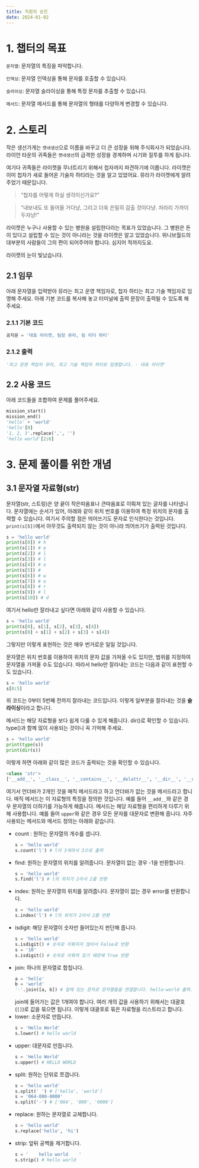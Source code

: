 ```yaml
---
title: 직원의 승진
date: 2024-01-02
---
```


# 1. 챕터의 목표

`문자열`: 문자열의 특징을 파악합니다.

`인덱싱`: 문자열 인덱싱을 통해 문자를 호출할 수 있습니다.

`슬라이싱`: 문자열 슬라이싱을 통해 특정 문자를 추출할 수 있습니다.

`메서드`: 문자열 메서드를 통해 문자열의 형태를 다양하게 변경할 수 있습니다.

# 2. 스토리

작은 생선가게는 `캣네생선`으로 이름을 바꾸고 더 큰 성장을 위해 주식회사가 되었습니다. 라이언 타운의 귀족들은 `캣네생선`의 급격한 성장을 경계하며 시기와 질투를 하게 됩니다.

여기다 귀족들은 라이캣을 무너트리기 위해서 첩자까지 파견하기에 이릅니다. 라이캣은 이미 첩자가 새로 들어온 기술자 하티라는 것을 알고 있었어요. 뮤라가 라이캣에게 알려주었기 때문입니다.

> “첩자를 어떻게 하실 생각이신가요?”

> “내보내도 또 들어올 거다냥, 그리고 더욱 은밀히 감출 것이다냥. 차라리 가까이 두자냥!”

라이캣은 누구나 사용할 수 있는 병원을 설립한다라는 목표가 있었습니다. 그 병원은 돈이 있다고 설립할 수 있는 것이 아니라는 것을 라이캣은 알고 있었습니다. 위니브월드의 대부분의 사람들이 그의 편이 되어주어야 합니다. 심지어 적까지도요.

라이캣의 눈이 빛났습니다.

## 2.1 임무

아래 문자열을 입력받아 뮤라는 최고 운영 책임자로, 첩자 하티는 최고 기술 책임자로 임명해 주세요. 아래 기본 코드를 복사해 놓고 터미널에 출력 문장이 출력될 수 있도록 해주세요.

### 2.1.1 기본 코드

```python
공지문 = '대표 라이캣, 팀장 뮤라, 팀 리더 하티'
```

### 2.1.2 출력

```python
'최고 운영 책임자 뮤라, 최고 기술 책임자 하티로 임명합니다. - 대표 라이캣'
```

## 2.2 사용 코드

아래 코드들을 조합하여 문제를 풀어주세요.

```python
mission_start()
mission_end()
'hello' + 'world'
'hello'[0]
'1, 2, 3'.replace(',', '')
'hello world'[2:6]
```

# 3. 문제 풀이를 위한 개념

## 3.1 문자열 자료형(str)

문자열(str, 스트링)은 양 끝이 작은따옴표나 큰따옴표로 이뤄져 있는 글자를 나타냅니다. 문자열에는 순서가 있어, 아래와 같이 위치 번호를 이용하여 특정 위치의 문자를 출력할 수 있습니다. 여기서 주의할 점은 띄어쓰기도 문자로 인식한다는 것입니다. `print(s[5])`에서 아무것도 출력되지 않는 것이 아니라 띄어쓰기가 출력된 것입니다.

```python
s = 'hello world'
print(s[0]) # h
print(s[1]) # e
print(s[2]) # l
print(s[3]) # l
print(s[4]) # o
print(s[5]) #
print(s[6]) # w
print(s[7]) # o
print(s[8]) # r
print(s[9]) # l
print(s[10]) # d
```

여기서 hello만 잘라내고 싶다면 아래와 같이 사용할 수 있습니다.

```python
s = 'hello world'
print(s[0], s[1], s[2], s[3], s[4])
print(s[0] + s[1] + s[2] + s[3] + s[4])
```

그렇지만 이렇게 표현하는 것은 매우 번거로운 일일 것입니다.

문자열은 위치 번호를 이용하여 위치의 문자 값을 가져올 수도 있지만, 범위를 지정하여 문자열을 가져올 수도 있습니다. 따라서 hello만 잘라내는 코드는 다음과 같이 표현할 수도 있습니다.

```python
s = 'hello world'
s[0:5]
```

위 코드는 0부터 5번째 전까지 잘라내는 코드입니다. 이렇게 일부분을 잘라내는 것을 **슬라이싱**이라고 합니다.

메서드는 해당 자료형을 보다 쉽게 다룰 수 있게 해줍니다. dir()로 확인할 수 있습니다. type()과 함께 많이 사용되는 것이니 꼭 기억해 주세요.

```python
s = 'hello world'
print(type(s))
print(dir(s))
```

이렇게 하면 아래와 같이 많은 코드가 출력되는 것을 확인할 수 있습니다.

```python
<class 'str'>
['__add__', '__class__', '__contains__', '__delattr__', '__dir__', '__doc__', '__eq__', '__format__', '__ge__', '__getattribute__', '__getitem__', '__getnewargs__', '__getstate__', '__gt__', '__hash__', '__init__', '__init_subclass__', '__iter__', '__le__', '__len__', '__lt__', '__mod__', '__mul__', '__ne__', '__new__', '__reduce__', '__reduce_ex__', '__repr__', '__rmod__', '__rmul__', '__setattr__', '__sizeof__', '__str__', '__subclasshook__', 'capitalize', 'casefold', 'center', 'count', 'encode', 'endswith', 'expandtabs', 'find', 'format', 'format_map', 'index', 'isalnum', 'isalpha', 'isascii', 'isdecimal', 'isdigit', 'isidentifier', 'islower', 'isnumeric', 'isprintable', 'isspace', 'istitle', 'isupper', 'join', 'ljust', 'lower', 'lstrip', 'maketrans', 'partition', 'removeprefix', 'removesuffix', 'replace', 'rfind', 'rindex', 'rjust', 'rpartition', 'rsplit', 'rstrip', 'split', 'splitlines', 'startswith', 'strip', 'swapcase', 'title', 'translate', 'upper', 'zfill']
```

여기서 언더바가 2개인 것을 매직 메서드라고 하고 언더바가 없는 것을 메서드라고 합니다. 매직 메서드는 이 자료형의 특징을 정의한 것입니다. 예를 들어 `__add__`와 같은 경우 문자열의 더하기를 가능하게 해줍니다. 메서드는 해당 자료형을 편리하게 다루기 위해 사용합니다. 예를 들어 `upper`와 같은 경우 모든 문자를 대문자로 변환해 줍니다. 자주 사용되는 메서드와 메서드 정의는 아래와 같습니다.

- count : 원하는 문자열의 개수를 셉니다.
  ```python
  s = 'hello world'
  s.count('l') # l이 3개라서 3으로 출력
  ```
- find: 원하는 문자열의 위치를 알려줍니다. 문자열이 없는 경우 -1을 반환합니다.
  ```python
  s = 'hello world'
  s.find('l') # l의 위치가 2라서 2를 반환
  ```
- index: 원하는 문자열의 위치를 알려줍니다. 문자열이 없는 경우 error를 반환합니다.
  ```python
  s = 'hello world'
  s.index('l') # l의 위치가 2라서 2를 반환
  ```
- isdigit: 해당 문자열이 숫자만 들어있는지 판단해 줍니다.
  ```python
  s = 'hello world'
  s.isdigit() # 숫자로 이뤄지지 않아서 False로 반환
  s = '10'
  s.isdigit() # 숫자로 이뤄져 있기 때문에 True 반환
  ```
- join: 하나의 문자열로 합칩니다.
  ```python
  a = 'hello'
  b = 'world'
  '-'.join([a, b]) # 앞에 있는 문자로 문자열들을 연결합니다. hello-world 출력.
  ```
  join에 들어가는 값은 1개여야 합니다. 여러 개의 값을 사용하기 위해서는 대괄호(`[]`)로 값을 묶으면 됩니다. 이렇게 대괄호로 묶은 자료형을 리스트라고 합니다.
- lower: 소문자로 만듭니다.
  ```python
  s = 'Hello World'
  s.lower() # hello world
  ```
- upper: 대문자로 만듭니다.
  ```python
  s = 'Hello World'
  s.upper() # HELLO WORLD
  ```
- split: 원하는 단위로 쪼갭니다.
  ```python
  s = 'hello world'
  s.split(' ') # ['hello', 'world']
  s = '064-000-0000'
  s.split('-') # ['064', '000', '0000']
  ```
- replace: 원하는 문자열로 교체합니다.
  ```python
  s = 'hello world'
  s.replace('hello', 'hi')
  ```
- strip: 앞뒤 공백을 제거합니다.
  ```python
  s = '    hello world    '
  s.strip() # hello world
  ```
